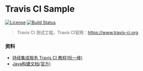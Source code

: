 # Travis CI Sample
[![License](http://img.shields.io/:license-apache-brightgreen.svg)](http://www.apache.org/licenses/LICENSE-2.0.html)
[![Build Status](https://www.travis-ci.org/zlikun/zlikun-travis-sample.svg?branch=master)](https://www.travis-ci.org/zlikun/zlikun-travis-sample)


> Travis CI 测试工程，Travis CI官网：<https://www.travis-ci.org>

### 资料
- [持续集成服务 Travis CI 教程(阮一峰)](http://www.ruanyifeng.com/blog/2017/12/travis_ci_tutorial.html)
- [Java构建文档(官方)](https://docs.travis-ci.com/user/languages/java)